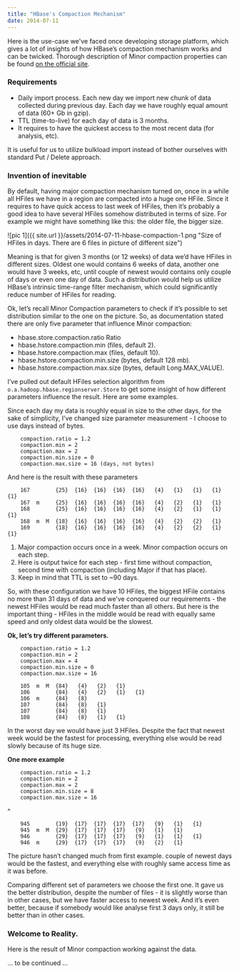 ```yaml
---
title: "HBase's Compaction Mechanism"
date: 2014-07-11
---
```


Here is the use-case we've faced once developing storage platform, which gives a lot of insights of how HBase’s compaction mechanism works and can be twicked. Thorough description of Minor compaction properties can be found [on the official site](http://hbase.apache.org/book/regions.arch.html#compaction).

### Requirements
- Daily import process. Each new day we import new chunk of data collected during previous day. Each day we have roughly equal amount of data (60+ Gb in gzip).
- TTL (time-to-live) for each day of data is 3 months.
- It requires to have the quickest access to the most recent data (for analysis, etc).

It is useful for us to utilize bulkload import instead of bother ourselves with standard Put / Delete approach.

### Invention of inevitable

By default, having major compaction mechanism turned on, once in a while all HFiles we have in a region are compacted into a huge one HFile. Since it requires to have quick access to last week of HFiles, then it’s probably a good idea to have several HFiles somehow distributed in terms of size. For example we might have something like this: the older file, the bigger size.

![pic 1]({{ site.url }}/assets/2014-07-11-hbase-compaction-1.png "Size of HFiles in days. There are 6 files in picture of different size")

Meaning is that for given 3 months (or 12 weeks) of data we’d have HFiles in different sizes. Oldest one would contains 6 weeks of data, another one would have 3 weeks, etc, until couple of newest would contains only couple of days or even one day of data. Such a distribution would help us utilize HBase’s intrinsic time-range filter mechanism, which could significantly reduce number of HFiles for reading.

Ok, let’s recall Minor Compaction parameters to check if it’s possible to set distribution similar to the one on the picture. So, as documentation stated there are only five parameter that influence Minor compaction:

- hbase.store.compaction.ratio Ratio
- hbase.hstore.compaction.min (files, default 2).
- hbase.hstore.compaction.max (files, default 10).
- hbase.hstore.compaction.min.size (bytes, default 128 mb).
- hbase.hstore.compaction.max.size (bytes, default Long.MAX_VALUE).

I’ve pulled out default HFiles selection algorithm from `o.a.hadoop.hbase.regionserver.Store` to get some insight of how different parameters influence the result. Here are some examples.

Since each day my data is roughly equal in size to the other days, for the sake of simplicity, I’ve changed size parameter measurement - I choose to use days instead of bytes.

~~~
    compaction.ratio = 1.2
    compaction.min = 2
    compaction.max = 2
    compaction.min.size = 0
    compaction.max.size = 16 (days, not bytes)
~~~
And here is the result with these parameters
~~~
    167        {25}  {16}  {16}  {16}  {16}   {4}   {1}   {1}   {1}   {1}
    167  m     {25}  {16}  {16}  {16}  {16}   {4}   {2}   {1}   {1}
    168        {25}  {16}  {16}  {16}  {16}   {4}   {2}   {1}   {1}   {1}
    168  m  M  {18}  {16}  {16}  {16}  {16}   {4}   {2}   {2}   {1}
    169        {18}  {16}  {16}  {16}  {16}   {4}   {2}   {2}   {1}   {1}
~~~
1. Major compaction occurs once in a week. Minor compaction occurs on each step.
2. Here is output twice for each step - first time without compaction, second time with compaction (including Major if that has place).
3. Keep in mind that TTL is set to ~90 days.

So, with these configuration we have 10 HFiles, the biggest HFile contains no more than 31 days of data and we’ve conquered our requirements - the newest HFiles would be read much faster than all others. But here is the important thing - HFiles in the middle would be read with equally same speed and only oldest data would be the slowest.

**Ok, let’s try different parameters.**

~~~
    compaction.ratio = 1.2
    compaction.min = 2
    compaction.max = 4
    compaction.min.size = 0
    compaction.max.size = 16
~~~
~~~
    105  m  M  {84}   {4}   {2}   {1}
    106        {84}   {4}   {2}   {1}   {1}
    106  m     {84}   {8}
    107        {84}   {8}   {1}
    107        {84}   {8}   {1}
    108        {84}   {8}   {1}   {1}
~~~
In the worst day we would have just 3 HFiles. Despite the fact that newest week would be the fastest for processing, everything else would be read slowly because of its huge size.

**One more example**

~~~
    compaction.ratio = 1.2
    compaction.min = 2
    compaction.max = 2
    compaction.min.size = 8
    compaction.max.size = 16
~~~
^
~~~
    945        {19}  {17}  {17}  {17}  {17}   {9}   {1}   {1}
    945  m  M  {29}  {17}  {17}  {17}   {9}   {1}   {1}
    946        {29}  {17}  {17}  {17}   {9}   {1}   {1}   {1}
    946  m     {29}  {17}  {17}  {17}   {9}   {2}   {1}
~~~

The picture hasn’t changed much from first example. couple of newest days would be the fastest, and everything else with roughly same access time as it was before.

Comparing different set of parameters we choose the first one. It gave us the better distribution, despite the number of files - it is slightly worse than in other cases, but we have faster access to newest week. And it’s even better, because if somebody would like analyse first 3 days only, it still be better than in other cases.

### Welcome to Reality.

Here is the result of Minor compaction working against the data.

... to be continued ...